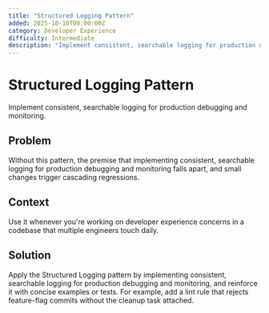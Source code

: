```yaml
---
title: "Structured Logging Pattern"
added: 2025-10-10T00:00:00Z
category: Developer Experience
difficulty: Intermediate
description: "Implement consistent, searchable logging for production debugging and monitoring."
---
```

# Structured Logging Pattern

Implement consistent, searchable logging for production debugging and monitoring.

## Problem

Without this pattern, the premise that implementing consistent, searchable logging for production debugging and monitoring falls apart, and small changes trigger cascading regressions.

## Context

Use it whenever you're working on developer experience concerns in a codebase that multiple engineers touch daily.

## Solution

Apply the Structured Logging pattern by implementing consistent, searchable logging for production debugging and monitoring, and reinforce it with concise examples or tests. For example, add a lint rule that rejects feature-flag commits without the cleanup task attached.
